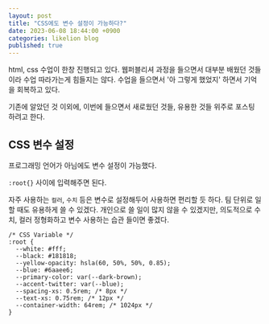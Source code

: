 ```yaml
---
layout: post
title: "CSS에도 변수 설정이 가능하다?"
date: 2023-06-08 18:44:00 +0900
categories: likelion blog
published: true
---
```


html, css 수업이 한창 진행되고 있다.
웹퍼블리셔 과정을 들으면서 대부분 배웠던 것들이라 수업 따라가는게 힘들지는 않다.
수업을 들으면서 '아 그렇게 했었지' 하면서 기억을 회복하고 있다.

기존에 알았던 것 이외에, 이번에 들으면서 새로웠던 것들, 유용한 것들 위주로 포스팅 하려고 한다.

## CSS 변수 설정

프로그래밍 언어가 아님에도 변수 설정이 가능했다.

`:root{}`
사이에 입력해주면 된다.

자주 사용하는 `컬러`, `수치` 등은 변수로 설정해두어 사용하면 편리할 듯 하다.
팀 단위로 일할 때도 유용하게 쓸 수 있겠다.
개인으로 쓸 일이 많지 않을 수 있겠지만, 의도적으로 수치, 컬러 정형화하고 변수 사용하는 습관 들이면 좋겠다.

```
/* CSS Variable */
:root {
  --white: #fff;
  --black: #181818;
  --yellow-opacity: hsla(60, 50%, 50%, 0.85);
  --blue: #6aaee6;
  --primary-color: var(--dark-brown);
  --accent-twitter: var(--blue);
  --spacing-xs: 0.5rem; /* 8px */
  --text-xs: 0.75rem; /* 12px */
  --container-width: 64rem; /* 1024px */
}
```